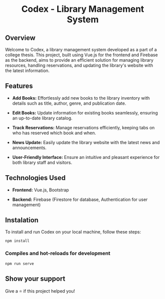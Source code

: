 <h1 align="center">Codex - Library Management System</h1>

## Overview

Welcome to Codex, a library management system developed as a part of a college thesis. This project, built using Vue.js for the frontend and Firebase as the backend, aims to provide an efficient solution for managing library resources, handling reservations, and updating the library's website with the latest information.

## Features

- **Add Books:** Effortlessly add new books to the library inventory with details such as title, author, genre, and publication date.

- **Edit Books:** Update information for existing books seamlessly, ensuring an up-to-date library catalog.

- **Track Reservations:** Manage reservations efficiently, keeping tabs on who has reserved which book and when.

- **News Update:** Easily update the library website with the latest news and announcements.

- **User-Friendly Interface:** Ensure an intuitive and pleasant experience for both library staff and visitors.

## Technologies Used

- **Frontend:** Vue.js, Bootstrap

- **Backend:** Firebase (Firestore for database, Authentication for user management)

## Instalation

To install and run Codex on your local machine, follow these steps:

```
npm install
```

### Compiles and hot-reloads for development
```
npm run serve
```

## Show your support

Give a ⭐️ if this project helped you!

